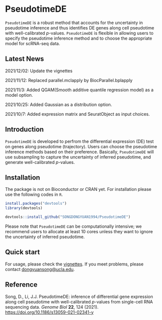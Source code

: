 # PseudotimeDE
`PseudotimeDE` is a robust method that accounts for the uncertainty in pseudotime inference and thus identifies DE genes along cell pseudotime with well-calibrated *p*-values. `PseudotimeDE` is flexible in allowing users to specify the pseudotime inference method and to choose the appropriate model for scRNA-seq data.

Latest News
------------
2021/12/02:
Update the vignettes

2021/11/12:
Replaced parallel.mclapply by BiocParallel.bplapply

2021/11/3:
Added QGAM(Smooth additive quantile regression model) as a model option.

2021/10/25:
Added Gaussian as a distribution option.

2021/10/7:
Added expression matrix and SeuratObject as input choices.

Introduction
------------
`PseudotimeDE` is developed to perfrom the differential expression (DE) test on genes along pseudotime (trajectory). Users can choose the pseudotime inference methods based on their preference. Basically, `PseudotimeDE` will use subsampling to capture the uncertainty of inferred pseudotime, and generate well-calibrated *p*-values.

Installation
------------

The package is not on Bioconductor or CRAN yet. For installation please use the following codes in `R`.

``` r
install.packages("devtools")
library(devtools)

devtools::install_github("SONGDONGYUAN1994/PseudotimeDE")
```
Please note that `PseudotimeDE` can be computationally intensive; we recommend users to allocate at least 10 cores unless they want to ignore the uncertainty of inferred pseudotime.

Quick start
-----------

For usage, please check the [vignettes](https://github.com/JSB-UCLA/Vignettes/blob/master/A%20quick%20start%20of%20PseudotimeDE.html).
If you meet problems, please contact <dongyuansong@ucla.edu>. 

Reference
-----------
Song, D., Li, J.J. PseudotimeDE: inference of differential gene expression along cell pseudotime with well-calibrated *p*-values from single-cell RNA sequencing data. *Genome Biol* **22**, 124 (2021). https://doi.org/10.1186/s13059-021-02341-y

